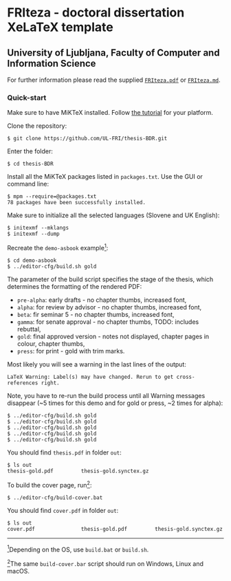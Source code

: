 # FRIteza - doctoral dissertation XeLaTeX template
## University of Ljubljana, Faculty of Computer and Information Science

For further information please read the supplied [`FRIteza.pdf`](https://github.com/UL-FRI/thesis-BDR/blob/master/FRIteza.pdf) or [`FRIteza.md`](https://github.com/UL-FRI/thesis-BDR/blob/master/FRIteza.md).


### Quick-start

Make sure to have MiKTeX installed. Follow [the tutorial](https://miktex.org/) for your platform.

Clone the repository:

    $ git clone https://github.com/UL-FRI/thesis-BDR.git

Enter the folder:

    $ cd thesis-BDR

Install all the MiKTeX packages listed in `packages.txt`. Use the GUI or command line:

    $ mpm --require=@packages.txt
    78 packages have been successfully installed.

Make sure to initialize all the selected languages (Slovene and UK English):

    $ initexmf --mklangs
    $ initexmf --dump

Recreate the `demo-asbook` example<a href="#note1" id="note1ref" title="Depending on the OS, use `build.bat` or `build.sh`."><sup>1</sup></a>:

    $ cd demo-asbook
    $ ../editor-cfg/build.sh gold

The parameter of the build script specifies the stage of the thesis, which determines the formatting of the rendered PDF:

* `pre-alpha`: early drafts - no chapter thumbs, increased font,
* `alpha`: for review by advisor - no chapter thumbs, increased font,
* `beta`: fir seminar 5 - no chapter thumbs, increased font,
* `gamma`: for senate approval - no chapter thumbs, TODO: includes rebuttal,
* `gold`: final approved version - notes not displayed, chapter pages in colour, chapter thumbs,
* `press`: for print - gold with trim marks.

Most likely you will see a warning in the last lines of the output:

    LaTeX Warning: Label(s) may have changed. Rerun to get cross-references right.

Note, you have to re-run the build process until all Warning messages disappear (~5 times for this demo and for gold or press, ~2 times for alpha):

    $ ../editor-cfg/build.sh gold
    $ ../editor-cfg/build.sh gold
    $ ../editor-cfg/build.sh gold
    $ ../editor-cfg/build.sh gold
    $ ../editor-cfg/build.sh gold

You should find `thesis.pdf` in folder `out`:

    $ ls out
    thesis-gold.pdf         thesis-gold.synctex.gz

To build the cover page, run<a href="#note2" id="note2ref" title="The same `build-cover.bar` script should run on Windows, Linux and macOS."><sup>2</sup></a>:

    $ ../editor-cfg/build-cover.bat

You should find `cover.pdf` in folder `out`:

    $ ls out
    cover.pdf               thesis-gold.pdf         thesis-gold.synctex.gz

***
<a id="note1" href="#note1ref"><sup>1</sup></a>Depending on the OS, use `build.bat` or `build.sh`.

<a id="note2" href="#note2ref"><sup>2</sup></a>The same `build-cover.bar` script should run on Windows, Linux and macOS.

